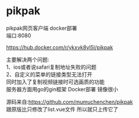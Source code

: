 # pikpak
pikpak网页客户端 docker部署   
端口:8080

https://hub.docker.com/r/ykxvk8yl5l/pikpak


主要解决两个问题:   
1、ios或者说safari复制地址失败的问题    
2、自定义的菜单的链接类型无法打开  
同时加入了复制视频链接时可选画质的功能  
服务器方面用go的gin框架
Docker部署 镜像很小

源码来自:https://github.com/mumuchenchen/pikpak  
跟原版比只修改了list.vue文件  所以就只上传它了
